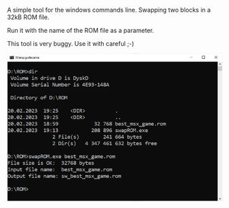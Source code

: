 A simple tool for the windows commands line. Swapping two blocks in a 32kB ROM file.

Run it with the name of the ROM file as a parameter.

This tool is very buggy. Use it with careful ;-)

![swapROM](/photos/swapROM.png)

